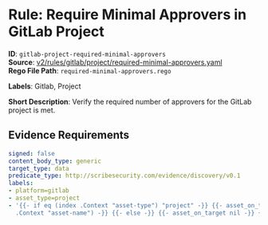 # Rule: Require Minimal Approvers in GitLab Project

**ID**: `gitlab-project-required-minimal-approvers`  
**Source**: [v2/rules/gitlab/project/required-minimal-approvers.yaml](https://github.com/scribe-public/sample-policies/v2/rules/gitlab/project/required-minimal-approvers.yaml)  
**Rego File Path**: `required-minimal-approvers.rego`  

**Labels**: Gitlab, Project

**Short Description**: Verify the required number of approvers for the GitLab project is met.

## Evidence Requirements

```yaml
signed: false
content_body_type: generic
target_type: data
predicate_type: http://scribesecurity.com/evidence/discovery/v0.1
labels:
- platform=gitlab
- asset_type=project
- '{{- if eq (index .Context "asset-type") "project" -}} {{- asset_on_target (index
  .Context "asset-name") -}} {{- else -}} {{- asset_on_target nil -}} {{- end -}}'
```
